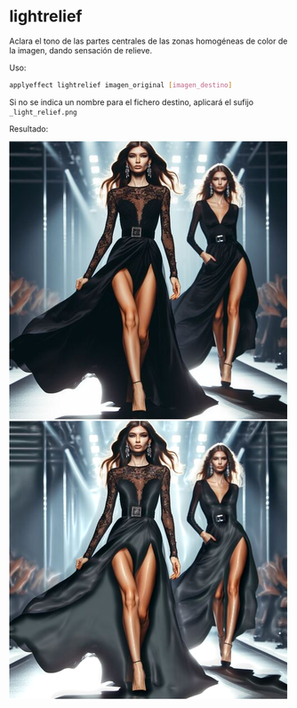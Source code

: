 # lightrelief

Aclara el tono de las partes centrales de las zonas homogéneas de color de la imagen, dando sensación de relieve.

Uso:

``` sh
applyeffect lightrelief imagen_original [imagen_destino]
```

Si no se indica un nombre para el fichero destino, aplicará el sufijo `_light_relief.png`

Resultado:

![imagen original](../../images/image.jpg)
![lightrelief](../../images/image_light_relief.png)
